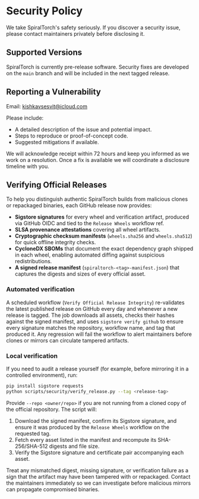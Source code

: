 # Security Policy

We take SpiralTorch's safety seriously. If you discover a security issue,
please contact maintainers privately before disclosing it.

## Supported Versions

SpiralTorch is currently pre-release software. Security fixes are developed on
the `main` branch and will be included in the next tagged release.

## Reporting a Vulnerability

Email: kishkavsesvit@icloud.com

Please include:

- A detailed description of the issue and potential impact.
- Steps to reproduce or proof-of-concept code.
- Suggested mitigations if available.

We will acknowledge receipt within 72 hours and keep you informed as we work on
a resolution. Once a fix is available we will coordinate a disclosure timeline
with you.

## Verifying Official Releases

To help you distinguish authentic SpiralTorch builds from malicious clones or
repackaged binaries, each GitHub release now provides:

- **Sigstore signatures** for every wheel and verification artifact, produced
  via GitHub OIDC and tied to the `Release Wheels` workflow ref.
- **SLSA provenance attestations** covering all wheel artifacts.
- **Cryptographic checksum manifests** (`wheels.sha256` and `wheels.sha512`)
  for quick offline integrity checks.
- **CycloneDX SBOMs** that document the exact dependency graph shipped in each
  wheel, enabling automated diffing against suspicious redistributions.
- **A signed release manifest** (`spiraltorch-<tag>-manifest.json`) that
  captures the digests and sizes of every official asset.

### Automated verification

A scheduled workflow (`Verify Official Release Integrity`) re-validates the
latest published release on GitHub every day and whenever a new release is
tagged. The job downloads all assets, checks their hashes against the signed
manifest, and uses `sigstore verify github` to ensure every signature matches
the repository, workflow name, and tag that produced it. Any regression will
fail the workflow to alert maintainers before clones or mirrors can circulate
tampered artifacts.

### Local verification

If you need to audit a release yourself (for example, before mirroring it in a
controlled environment), run:

```bash
pip install sigstore requests
python scripts/security/verify_release.py --tag <release-tag>
```

Provide `--repo <owner/repo>` if you are not running from a cloned copy of the
official repository. The script will:

1. Download the signed manifest, confirm its Sigstore signature, and ensure it
   was produced by the `Release Wheels` workflow on the requested tag.
2. Fetch every asset listed in the manifest and recompute its SHA-256/SHA-512
   digests and file size.
3. Verify the Sigstore signature and certificate pair accompanying each asset.

Treat any mismatched digest, missing signature, or verification failure as a
sign that the artifact may have been tampered with or repackaged. Contact the
maintainers immediately so we can investigate before malicious mirrors can
propagate compromised binaries.
